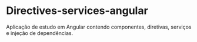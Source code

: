 # Directives-services-angular
Aplicação de estudo em Angular contendo componentes, diretivas, serviços e injeção de dependências. 
